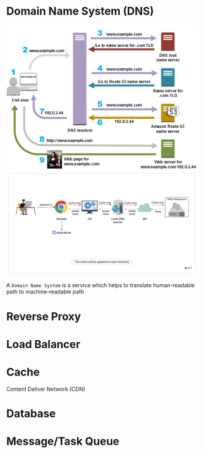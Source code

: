 # Domain Name System (DNS)

![dns1](./dns-1.png)
![dns2](./dns-2.png)

A `Domain Name System` is a service which helps to translate human-readable path to machine-readable path

# Reverse Proxy

# Load Balancer

# Cache

Content Deliver Network (CDN)

# Database

# Message/Task Queue